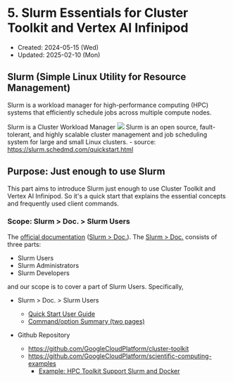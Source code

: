 # 5. Slurm Essentials for Cluster Toolkit and Vertex AI Infinipod
* Created: 2024-05-15 (Wed)
* Updated: 2025-02-10 (Mon)

## Slurm (Simple Linux Utility for Resource Management)
Slurm is a workload manager for high-performance computing (HPC) systems that efficiently schedule jobs across multiple compute nodes. 

Slurm is a Cluster Workload Manager
<img src="images/slurm-logo.png">
Slurm is an open source, fault-tolerant, and highly scalable cluster management and job scheduling system for large and small Linux clusters. - source: https://slurm.schedmd.com/quickstart.html

## Purpose: Just enough to use Slurm
This part aims to introduce Slurm just enough to use Cluster Toolkit and Vertex AI Infinipod. So it's a quick start that explains the essential concepts and frequently used client commands.

### Scope: Slurm > Doc. > Slurm Users
The [official documentation](https://slurm.schedmd.com/documentation.html) ([Slurm > Doc.](https://slurm.schedmd.com/documentation.html)). The [Slurm > Doc.](https://slurm.schedmd.com/documentation.html) consists of three parts:

* Slurm Users
* Slurm Administrators
* Slurm Developers

and our scope is to cover a part of Slurm Users. Specifically,

* Slurm > Doc. > Slurm Users
  - [Quick Start User Guide](https://slurm.schedmd.com/quickstart.html)
  - [Command/option Summary (two pages)](https://slurm.schedmd.com/pdfs/summary.pdf)

* Github Repository
  - https://github.com/GoogleCloudPlatform/cluster-toolkit
  - https://github.com/GoogleCloudPlatform/scientific-computing-examples
      - [Example: HPC Toolkit Support Slurm and Docker](https://github.com/GoogleCloudPlatform/scientific-computing-examples/blob/main/slurm-cookbook/docker/README.md)


